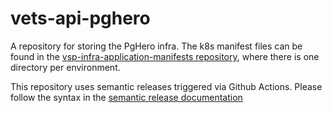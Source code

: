 # vets-api-pghero
A repository for storing the PgHero infra. The k8s manifest files can be found in the [vsp-infra-application-manifests repository](https://github.com/department-of-veterans-affairs/vsp-infra-application-manifests/tree/main/apps/vsp-tools-backend/vets-api-pghero), where there is one directory per environment.


This repository uses semantic releases triggered via Github Actions. Please follow the syntax in the [semantic release documentation](https://github.com/semantic-release/semantic-release#how-does-it-work) 

